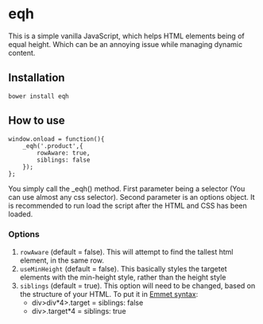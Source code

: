 # eqh

This is a simple vanilla JavaScript, which helps HTML elements being of equal height. Which can be an annoying issue while managing dynamic content.

## Installation
```bower install eqh```

## How to use
```
window.onload = function(){
	_eqh('.product',{
		rowAware: true,
		siblings: false
	});
};
```

You simply call the _eqh() method. First parameter being a selector (You can use almost any css selector). Second parameter is an options object.
It is recommended to run load the script after the HTML and CSS has been loaded.

### Options
1. ```rowAware``` (default = false). This will attempt to find the tallest html element, in the same row.
2. ```useMinHeight``` (default = false). This basically styles the targetet elements with the min-height style, rather than the height style
3. ```siblings``` (default = true). This option will need to be changed, based on the structure of your HTML.
  To put it in [Emmet syntax](http://docs.emmet.io/abbreviations/syntax/): 
    * div>div*4>.target = siblings: false
    * div>.target*4 = siblings: true
